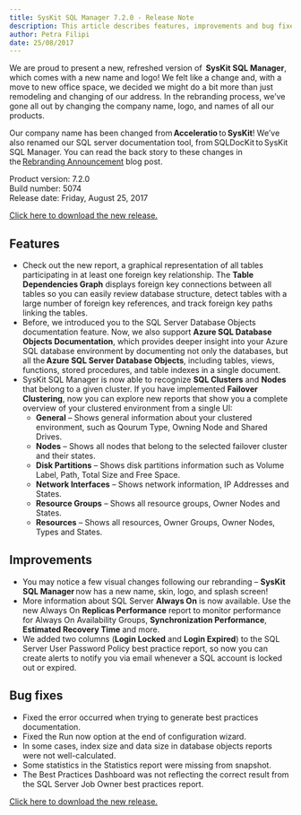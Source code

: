 ```yaml
---
title: SysKit SQL Manager 7.2.0 - Release Note
description: This article describes features, improvements and bug fixes delivered in SysKit SQL Manager 7.2.0
author: Petra Filipi
date: 25/08/2017
---
```


We are proud to present a new, refreshed version of  __SysKit SQL Manager__, which comes with a new name and logo! We felt like a change and, with a move to new office space, we decided we might do a bit more than just remodeling and changing of our address. In the rebranding process, we’ve gone all out by changing the company name, logo, and names of all our products. 

Our company name has been changed from __Acceleratio__ to __SysKit__! We’ve also renamed our SQL server documentation tool, from SQLDocKit to SysKit SQL Manager. You can read the back story to these changes in the [Rebranding Announcement]() blog post. 

Product version: 7.2.0  
Build number: 5074  
Release date: Friday, August 25, 2017

[Click here to download the new release.](https://www.syskit.com/products/sql-manager/download)

## Features
* Check out the new report, a graphical representation of all tables participating in at least one foreign key relationship. The  __Table Dependencies Graph__ displays foreign key connections between all tables so you can easily review database structure, detect tables with a large number of foreign key references, and track foreign key paths linking the tables.
* Before, we introduced you to the SQL Server Database Objects documentation feature. Now, we also support  __Azure SQL Database Objects Documentation__, which provides deeper insight into your Azure SQL database environment by documenting not only the databases, but all the __Azure SQL Server Database Objects__, including tables, views, functions, stored procedures, and table indexes in a single document. 
* SysKit SQL Manager is now able to recognize  __SQL Clusters__ and __Nodes__ that belong to a given cluster. If you have implemented __Failover Clustering__, now you can explore new reports that show you a complete overview of your clustered environment from a single UI: 
    * __General__ – Shows general information about your clustered environment, such as Qourum Type, Owning Node and Shared Drives.
    * __Nodes__ – Shows all nodes that belong to the selected failover cluster and their states.
    * __Disk Partitions__ –  Shows disk partitions information such as Volume Label, Path, Total Size and Free Space.
    * __Network Interfaces__ – Shows network information, IP Addresses and States.
    * __Resource Groups__ – Shows all resource groups, Owner Nodes and States.
    * __Resources__ – Shows all resources, Owner Groups, Owner Nodes, Types and States. 

## Improvements
* You may notice a few visual changes following our rebranding – __SysKit SQL Manager__ now has a new name, skin, logo, and splash screen!
* More information about SQL Server __Always On__ is now available. Use the new Always On __Replicas Performance__ report to monitor performance for Always On Availability Groups, __Synchronization Performance__, __Estimated Recovery Time__ and more.
* We added two columns (__Login Locked__ and  __Login Expired__) to the SQL Server User Password Policy best practice report, so now you can create alerts to notify you via email whenever a SQL account is locked out or expired. 

## Bug fixes
* Fixed the error occurred when trying to generate best practices documentation.
* Fixed the Run now option at the end of configuration wizard.
* In some cases, index size and data size in database objects reports were not well-calculated. 
* Some statistics in the Statistics report were missing from snapshot.
* The Best Practices Dashboard was not reflecting the correct result from the SQL Server Job Owner best practices report.  

[Click here to download the new release.](https://www.syskit.com/products/sql-manager/download)
